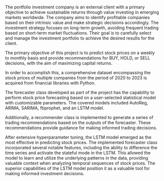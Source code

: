 The portfolio investment company is an external client with a primary objective to achieve sustainable returns through value investing in emerging markets worldwide. The company aims to identify profitable companies based on their intrinsic value and make strategic decisions accordingly. The investment strategy focuses on long-term growth, avoiding frequent trading based on short-term market fluctuations. Their goal is to carefully select and manage the investment portfolio to achieve the desired results for the client. 

The primary objective of this project is to predict stock prices on a weekly to monthly basis and provide recommendations for BUY, HOLD, or SELL decisions, with the aim of maximizing capital returns.

In order to accomplish this, a comprehensive dataset encompassing the stock prices of multiple companies from the period of 2020 to 2023 is acquired from financial libraries with Python.

The forecaster class developed as part of the project has the capability to perform stock price forecasting based on a user-selected statistical model with customizable parameters. The covered models included AutoReg, ARIMA, SARIMA, fbprophet, and an LSTM model.

Additionally, a recommender class is implemented to generate a series of trading recommendations based on the outputs of the forecaster. These recommendations provide guidance for making informed trading decisions.

After extensive hyperparameter tuning, the LSTM model emerged as the most effective in predicting stock prices. The implemented forecaster class incorporated several notable features, including the ability to difference the time series and activate the stateful mode in the LSTM. This allowed the model to learn and utilize the underlying patterns in the data, providing valuable context when analyzing temporal sequences of stock prices. The superior capabilities of the LSTM model position it as a valuable tool for making informed investment decisions.
